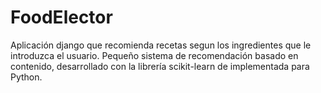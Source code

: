 # FoodElector
Aplicación django que recomienda recetas segun los ingredientes que le introduzca el usuario. Pequeño sistema de recomendación basado en contenido, desarrollado con la librería scikit-learn de implementada para Python.
